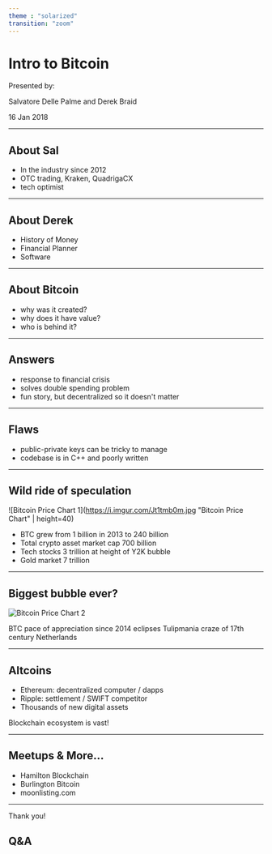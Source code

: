 ```yaml
---
theme : "solarized"
transition: "zoom"
---
```


# Intro to Bitcoin

Presented by: 

Salvatore Delle Palme and Derek Braid

16 Jan 2018


---

## About Sal

* In the industry since 2012
* OTC trading, Kraken, QuadrigaCX
* tech optimist 

---

## About Derek

* History of Money
* Financial Planner
* Software

---

## About Bitcoin

* why was it created?
* why does it have value?
* who is behind it?


---


## Answers

* response to financial crisis
* solves double spending problem
* fun story, but decentralized so it doesn't matter

---


## Flaws

* public-private keys can be tricky to manage
* codebase is in C++ and poorly written


---


## Wild ride of speculation

![Bitcoin Price Chart 1](https://i.imgur.com/Jt1tmb0m.jpg "Bitcoin Price Chart" | height=40)



* BTC grew from 1 billion in 2013 to 240 billion
* Total crypto asset market cap 700 billion
* Tech stocks 3 trillion at height of Y2K bubble
* Gold market 7 trillion

---



## Biggest bubble ever?


![Bitcoin Price Chart 2](https://i.imgur.com/fa1NK6tm.jpg "Logo Title Text 1")

BTC pace of appreciation since 2014 eclipses Tulipmania craze of 17th century Netherlands




---

## Altcoins

* Ethereum: decentralized computer / dapps
* Ripple: settlement / SWIFT competitor
* Thousands of new digital assets 

Blockchain ecosystem is vast! 

---

##  Meetups & More...

* Hamilton Blockchain 
* Burlington Bitcoin
* moonlisting.com


---


Thank you!

## Q&A
